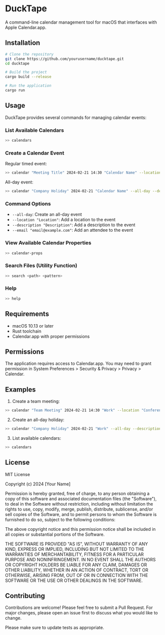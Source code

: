# DuckTape

A command-line calendar management tool for macOS that interfaces with Apple Calendar.app.

## Installation

```bash
# Clone the repository
git clone https://github.com/yourusername/ducktape.git
cd ducktape

# Build the project
cargo build --release

# Run the application
cargo run
```

## Usage

DuckTape provides several commands for managing calendar events:

### List Available Calendars

```bash
>> calendars
```

### Create a Calendar Event

Regular timed event:
```bash
>> calendar "Meeting Title" 2024-02-21 14:30 "Calendar Name" --location "Conference Room" --description "Meeting details" --email "attendee@example.com"
```

All-day event:
```bash
>> calendar "Company Holiday" 2024-02-21 "Calendar Name" --all-day --description "Office Closed"
```

### Command Options

- `--all-day`: Create an all-day event
- `--location "Location"`: Add a location to the event
- `--description "Description"`: Add a description to the event
- `--email "email@example.com"`: Add an attendee to the event

### View Available Calendar Properties

```bash
>> calendar-props
```

### Search Files (Utility Function)

```bash
>> search <path> <pattern>
```

### Help

```bash
>> help
```

## Requirements

- macOS 10.13 or later
- Rust toolchain
- Calendar.app with proper permissions

## Permissions

The application requires access to Calendar.app. You may need to grant permission in System Preferences > Security & Privacy > Privacy > Calendar.

## Examples

1. Create a team meeting:
```bash
>> calendar "Team Meeting" 2024-02-21 14:30 "Work" --location "Conference Room" --description "Weekly sync" --email "team@company.com"
```

2. Create an all-day holiday:
```bash
>> calendar "Company Holiday" 2024-02-21 "Work" --all-day --description "Office Closed"
```

3. List available calendars:
```bash
>> calendars
```

## License

MIT License

Copyright (c) 2024 [Your Name]

Permission is hereby granted, free of charge, to any person obtaining a copy
of this software and associated documentation files (the "Software"), to deal
in the Software without restriction, including without limitation the rights
to use, copy, modify, merge, publish, distribute, sublicense, and/or sell
copies of the Software, and to permit persons to whom the Software is
furnished to do so, subject to the following conditions:

The above copyright notice and this permission notice shall be included in all
copies or substantial portions of the Software.

THE SOFTWARE IS PROVIDED "AS IS", WITHOUT WARRANTY OF ANY KIND, EXPRESS OR
IMPLIED, INCLUDING BUT NOT LIMITED TO THE WARRANTIES OF MERCHANTABILITY,
FITNESS FOR A PARTICULAR PURPOSE AND NONINFRINGEMENT. IN NO EVENT SHALL THE
AUTHORS OR COPYRIGHT HOLDERS BE LIABLE FOR ANY CLAIM, DAMAGES OR OTHER
LIABILITY, WHETHER IN AN ACTION OF CONTRACT, TORT OR OTHERWISE, ARISING FROM,
OUT OF OR IN CONNECTION WITH THE SOFTWARE OR THE USE OR OTHER DEALINGS IN THE
SOFTWARE.

## Contributing

Contributions are welcome! Please feel free to submit a Pull Request. For major changes, please open an issue first to discuss what you would like to change.

Please make sure to update tests as appropriate.
